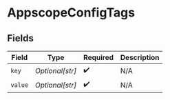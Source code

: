 # AppscopeConfigTags


## Fields

| Field              | Type               | Required           | Description        |
| ------------------ | ------------------ | ------------------ | ------------------ |
| `key`              | *Optional[str]*    | :heavy_check_mark: | N/A                |
| `value`            | *Optional[str]*    | :heavy_check_mark: | N/A                |